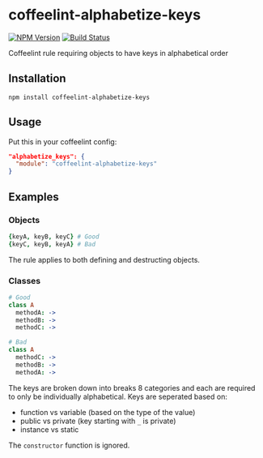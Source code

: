 # coffeelint-alphabetize-keys

[![NPM Version](https://img.shields.io/npm/v/coffeelint-alphabetize-keys.svg)](https://www.npmjs.com/package/coffeelint-alphabetize-keys)
[![Build Status](https://img.shields.io/circleci/project/charlierudolph/coffeelint-alphabetize-keys/master.svg)](https://circleci.com/gh/charlierudolph/coffeelint-alphabetize-keys/tree/master)

Coffeelint rule requiring objects to have keys in alphabetical order

## Installation

```
npm install coffeelint-alphabetize-keys
```

## Usage

Put this in your coffeelint config:

```json
"alphabetize_keys": {
  "module": "coffeelint-alphabetize-keys"
}
```

## Examples

### Objects

```coffee
{keyA, keyB, keyC} # Good
{keyC, keyB, keyA} # Bad
```

The rule applies to both defining and destructing objects.

### Classes

```coffee
# Good
class A
  methodA: ->
  methodB: ->
  methodC: ->

# Bad
class A
  methodC: ->
  methodB: ->
  methodA: ->
```

The keys are broken down into breaks 8 categories and
each are required to only be individually alphabetical.
Keys are seperated based on:
* function vs variable (based on the type of the value)
* public vs private (key starting with `_` is private)
* instance vs static

The `constructor` function is ignored.
